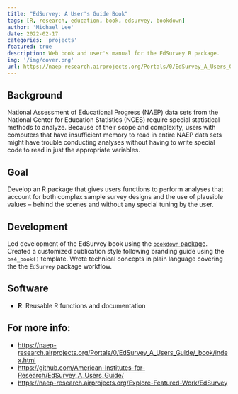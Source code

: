 ```yaml
---
title: "EdSurvey: A User's Guide Book"
tags: [R, research, education, book, edsurvey, bookdown]
author: 'Michael Lee'
date: 2022-02-17
categories: 'projects'
featured: true
description: Web book and user's manual for the EdSurvey R package.
img: '/img/cover.png'
url: https://naep-research.airprojects.org/Portals/0/EdSurvey_A_Users_Guide/_book/index.html
---
```


## Background

National Assessment of Educational Progress (NAEP) data sets from the National Center for Education Statistics (NCES) require special statistical methods to analyze. Because of their scope and complexity, users with computers that have insufficient memory to read in entire NAEP data sets might have trouble conducting analyses without having to write special code to read in just the appropriate variables.

## Goal

Develop an R package that gives users functions to perform analyses that account for both complex sample survey designs and the use of plausible values – behind the scenes and without any special tuning by the user.

## Development

Led development of the EdSurvey book using the [`bookdown` package](https://github.com/rstudio/bookdown). Created a customized publication style following branding guide using the `bs4_book()` template. Wrote technical concepts in plain language covering the the `EdSurvey` package workflow.

## Software

- **R**: Reusable R functions and documentation

## For more info:

- https://naep-research.airprojects.org/Portals/0/EdSurvey_A_Users_Guide/_book/index.html
- https://github.com/American-Institutes-for-Research/EdSurvey_A_Users_Guide/
- https://naep-research.airprojects.org/Explore-Featured-Work/EdSurvey
